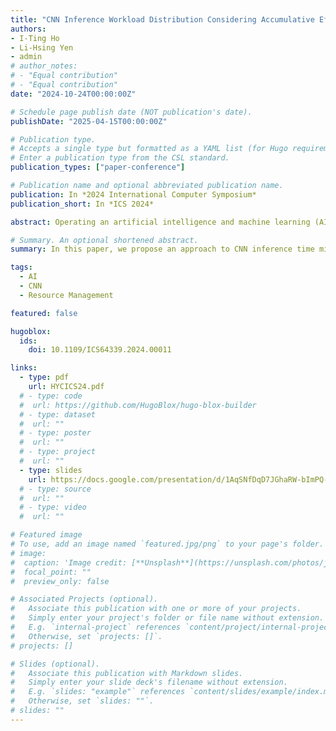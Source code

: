 ```yaml
---
title: "CNN Inference Workload Distribution Considering Accumulative Effect of Receptive Fields"
authors:
- I-Ting Ho
- Li-Hsing Yen
- admin
# author_notes:
# - "Equal contribution"
# - "Equal contribution"
date: "2024-10-24T00:00:00Z"

# Schedule page publish date (NOT publication's date).
publishDate: "2025-04-15T00:00:00Z"

# Publication type.
# Accepts a single type but formatted as a YAML list (for Hugo requirements).
# Enter a publication type from the CSL standard.
publication_types: ["paper-conference"]

# Publication name and optional abbreviated publication name.
publication: In *2024 International Computer Symposium*
publication_short: In *ICS 2024*

abstract: Operating an artificial intelligence and machine learning (AI/ML) model requires significant computing power, posing a substantial challenge for edge devices with limited resources. A potential way to accelerate the operations is to distribute the workload to multiple collaborative devices. For the inference using a convolutional neural network (CNN), the workload distributed is complicated by the overlapping input tensors among workers due to the accumulative effect of receptive fields (AERF). This factor incurs extra communication time, which was overlooked by prior studies. In this paper, we propose an approach to CNN inference time minimization by aggregating the inference workload distributed to multiple heterogeneous computing devices. Our result shows a 10% speed-up against the benchmark.

# Summary. An optional shortened abstract.
summary: In this paper, we propose an approach to CNN inference time minimization by aggregating the inference workload distributed to multiple heterogeneous computing devices.

tags:
  - AI
  - CNN
  - Resource Management

featured: false

hugoblox:
  ids:
    doi: 10.1109/ICS64339.2024.00011

links:
  - type: pdf
    url: HYCICS24.pdf
  # - type: code
  #  url: https://github.com/HugoBlox/hugo-blox-builder
  # - type: dataset
  #  url: ""
  # - type: poster
  #  url: ""
  # - type: project
  #  url: ""
  - type: slides
    url: https://docs.google.com/presentation/d/1AqSNfDqD7JGhaRW-bImPQ-1ngwUOoX7u/edit?usp=drive_link&ouid=112463056428975256886&rtpof=true&sd=true
  # - type: source
  #  url: ""
  # - type: video
  #  url: ""

# Featured image
# To use, add an image named `featured.jpg/png` to your page's folder. 
# image:
#  caption: 'Image credit: [**Unsplash**](https://unsplash.com/photos/jdD8gXaTZsc)'
#  focal_point: ""
#  preview_only: false

# Associated Projects (optional).
#   Associate this publication with one or more of your projects.
#   Simply enter your project's folder or file name without extension.
#   E.g. `internal-project` references `content/project/internal-project/index.md`.
#   Otherwise, set `projects: []`.
# projects: []

# Slides (optional).
#   Associate this publication with Markdown slides.
#   Simply enter your slide deck's filename without extension.
#   E.g. `slides: "example"` references `content/slides/example/index.md`.
#   Otherwise, set `slides: ""`.
# slides: ""
---
```

<!--
> [!NOTE]
> Click the *Cite* button above to demo the feature to enable visitors to import publication metadata into their reference management software.

> [!NOTE]
> Create your slides in Markdown - click the *Slides* button to check out the example.

Add the publication's **full text** or **supplementary notes** here. You can use rich formatting such as including [code, math, and images]
(https://docs.hugoblox.com/content/writing-markdown-latex/).
-->

